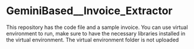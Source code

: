 # GeminiBased__Invoice_Extractor
This repository has the code file and a sample invoice.
You can use virtual environment to run, make sure to have the necessary libraries installed in the virtual environment.
The virtual environment folder is not uploaded
